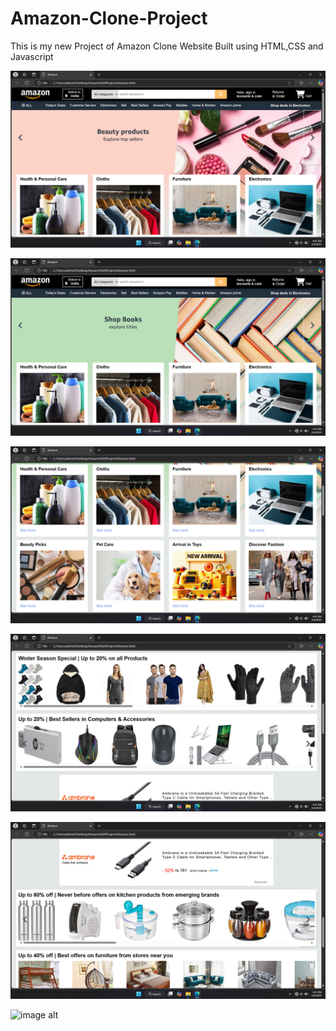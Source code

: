 # Amazon-Clone-Project
This is my new Project of Amazon Clone Website Built using HTML,CSS and Javascript

![image alt](https://github.com/Koustubh84/Amazon-Clone-Project/blob/6c1910e840dde2d12ae95893194ba02d8df007db/Hero-Section.png)

![image alt](https://github.com/Koustubh84/Amazon-Clone-Project/blob/main/Hero-Section%202.png)

![image alt](https://github.com/Koustubh84/Amazon-Clone-Project/blob/main/Shopping%201.png)

![image alt](https://github.com/Koustubh84/Amazon-Clone-Project/blob/main/Shopping%202.png)

![image alt](https://github.com/Koustubh84/Amazon-Clone-Project/blob/main/Shopping%203.png)

![image alt]()
